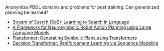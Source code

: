 Anonymize PDDL domains and problems for post training.
Can generalized planning be learned?

- [Stream of Search (SoS): Learning to Search in Language](https://arxiv.org/html/2404.03683v1)
- [A Framework for Neurosymbolic Robot Action Planning using Large Language Models](https://arxiv.org/html/2303.00438v3)
- [Plansformer: Generating Symbolic Plans using Transformers](https://arxiv.org/pdf/2212.08681)
- [Decision Transformer: Reinforcement Learning via Sequence Modeling](https://arxiv.org/abs/2106.01345)

